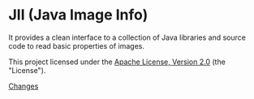 # JII (Java Image Info) 

It provides a clean interface to a collection of Java 
libraries and source code to read basic properties of images.

This project licensed under the [Apache License, Version 2.0](http://www.apache.org/licenses/LICENSE-2.0.html) (the "License").

[Changes](https://github.com/th-schwarz/JII/blob/master/CHANGELOG.md)

